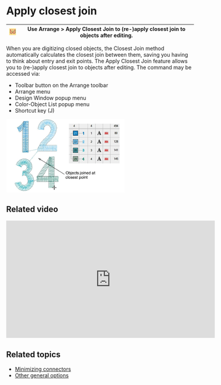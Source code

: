 # Apply closest join

| ![ApplyClosestJoin.png](assets/ApplyClosestJoin.png) | Use Arrange > Apply Closest Join to (re-)apply closest join to objects after editing. |
| ---------------------------------------------------- | ------------------------------------------------------------------------------------- |

When you are digitizing closed objects, the Closest Join method automatically calculates the closest join between them, saving you having to think about entry and exit points. The Apply Closest Join feature allows you to (re-)apply closest join to objects after editing. The command may be accessed via:

- Toolbar button on the Arrange toolbar
- Arrange menu
- Design Window popup menu
- Color-Object List popup menu
- Shortcut key (J)

![summary_-_edit00153.png](assets/summary_-_edit00153.png)

## Related video

<iframe src="https://www.youtube.com/embed/S4dvCkt3JgU" frameborder="0" 
		 allow="accelerometer; autoplay; encrypted-media; gyroscope; picture-in-picture" 
		 allowfullscreen="" style="width: 560px; height: 315px;">

</iframe>

## Related topics

- [Minimizing connectors](../../Quality/connectors/Minimizing_connectors)
- [Other general options](../../Setup/settings/Other_general_options)
